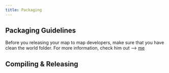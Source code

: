 ```yaml
---
title: Packaging
---
```


## Packaging Guidelines
Before you releasing your map to map developers, make sure that you have clean the world folder. For more information,
check him out --> [me](/package_guideline)

## Compiling & Releasing
